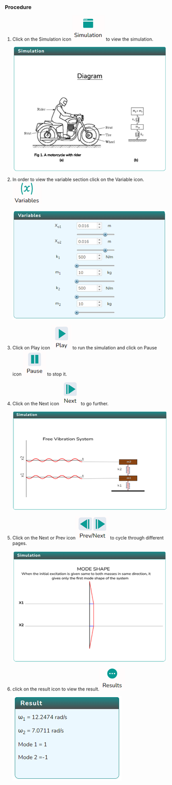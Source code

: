 ### Procedure

1. Click on the Simulation icon <img src="images/simulation.png" alt="Alt text" > to view the simulation.

   ![Alt text](images/Screen1.png)

2. In order to view the variable section click on the Variable icon. <img src="images/var1.png" alt="Alt text" >

   ![Alt text](images/variable11.png)

3. Click on Play icon <img src="images/play1.png" alt="Alt text" > to run the simulation and click on Pause icon <img src="images/pause.png" alt="Alt text" > to stop it.

4. Click on the Next icon <img src="images/next2.png" alt="Alt text" > to go further.

   ![Alt text](images/screen2.png)

5. Click on the Next or Prev icon<img src="images/prenex.png" alt="Alt text" > to cycle through different pages.

   ![Alt text](images/vibrationlastscreen.png)

6. click on the result icon to view the result.<img src="images/result.png" alt="Alt text" >

   ![Alt text](images/Result2.png)
